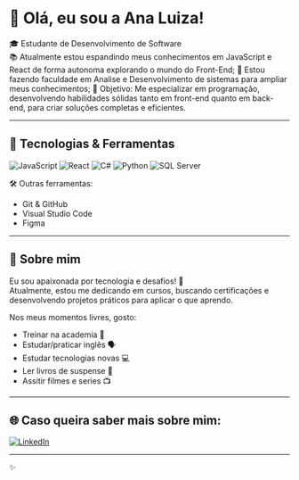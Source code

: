 # 👋 Olá, eu sou a Ana Luiza!

🎓 Estudante de Desenvolvimento de Software  
📚 Atualmente estou espandindo meus conhecimentos em JavaScript e React de forma autonoma explorando o mundo do Front-End;
📔 Estou fazendo faculdade em Analise e Desenvolvimento de sistemas para ampliar meus conhecimentos;
🎯 Objetivo: Me especializar em programação, desenvolvendo habilidades sólidas tanto em front-end quanto em back-end, para criar soluções completas e eficientes.

---

## 🚀 Tecnologias & Ferramentas

![JavaScript](https://img.shields.io/badge/-JavaScript-F7DF1E?logo=javascript&logoColor=black&style=flat)
![React](https://img.shields.io/badge/-React-61DAFB?logo=react&logoColor=black&style=flat)
![C#](https://img.shields.io/badge/-C%23-239120?logo=c-sharp&logoColor=white&style=flat)
![Python](https://img.shields.io/badge/-Python-3776AB?logo=python&logoColor=white&style=flat)
![SQL Server](https://img.shields.io/badge/-SQL%20Server-CC2927?logo=microsoft-sql-server&logoColor=white&style=flat)

🛠️ Outras ferramentas:
- Git & GitHub
- Visual Studio Code
- Figma

---

## 🌟 Sobre mim

Eu sou apaixonada por tecnologia e desafios! 🚀  
Atualmente, estou me dedicando em cursos, buscando certificações e desenvolvendo projetos práticos para aplicar o que aprendo.

Nos meus momentos livres, gosto:
- Treinar na academia 💪
- Estudar/praticar inglês 🗣️
- Estudar tecnologias novas 💻
- Ler livros de suspense 📖
- Assitir filmes e series 📺

---

## 🌐 Caso queira saber mais sobre mim:

[![LinkedIn](https://img.shields.io/badge/-LinkedIn-blue?logo=linkedin&logoColor=white&style=flat)](https://www.linkedin.com/in/fejluiza/)

---

✨ 
